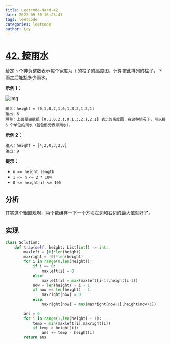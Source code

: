 ```yaml
---
title: Leetcode-Hard-42
date: 2022-05-30 16:23:41
tags: leetcode
categories: leetcode
author: Lcy
---
```


# [42. 接雨水](https://leetcode.cn/problems/trapping-rain-water/)

给定 `n` 个非负整数表示每个宽度为 `1` 的柱子的高度图，计算按此排列的柱子，下雨之后能接多少雨水。

 

**示例 1：**

![img](https://luochengyu.oss-cn-beijing.aliyuncs.com/img/rainwatertrap.png)

```
输入：height = [0,1,0,2,1,0,1,3,2,1,2,1]
输出：6
解释：上面是由数组 [0,1,0,2,1,0,1,3,2,1,2,1] 表示的高度图，在这种情况下，可以接 6 个单位的雨水（蓝色部分表示雨水）。 
```

**示例 2：**

```
输入：height = [4,2,0,3,2,5]
输出：9
```

 

**提示：**

- `n == height.length`
- `1 <= n <= 2 * 104`
- `0 <= height[i] <= 105`

## 分析

其实这个很直观啊，两个数组存一下一个方块左边和右边的最大值就好了。

## 实现

```python
class Solution:
    def trap(self, height: List[int]) -> int:
        maxleft = [0]*len(height)
        maxright = [0]*len(height)
        for i in range(0,len(height)):
            if i == 0:
                maxleft[i] = 0
            else:
                maxleft[i] = max(maxleft[i-1],height[i-1])
            now = len(height) - i - 1
            if now == len(height) - 1:
                maxright[now] = 0
            else:
                maxright[now] = max(maxright[now+1],height[now+1])
        
        ans = 0
        for i in range(1,len(height) - 1):
            temp = min(maxleft[i],maxright[i])
            if temp > height[i]:
                ans += temp - height[i]
        return ans
```

